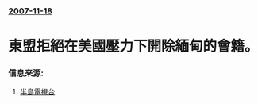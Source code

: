 ### [2007-11-18](/news/2007/11/18/index.md)

##### 
# 東盟拒絕在美國壓力下開除緬甸的會籍。




### 信息来源:

1. [半島電視台](http://english.aljazeera.net/NR/exeres/1DE9D8A2-6A22-4016-BEBC-27DB4FFE2C53.htm)
